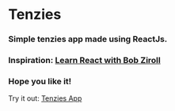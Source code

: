 # Tenzies

### Simple tenzies app made using ReactJs.

### Inspiration: [Learn React with Bob Ziroll](https://scrimba.com/learn/learnreact)

### Hope you like it!

Try it out: [Tenzies App](https://golden-capybara-c895d6.netlify.app)

